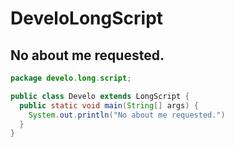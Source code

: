 # DeveloLongScript
## No about me requested.

```java
package develo.long.script;

public class Develo extends LongScript {
  public static void main(String[] args) {
    System.out.println("No about me requested.")
  }
}
```
